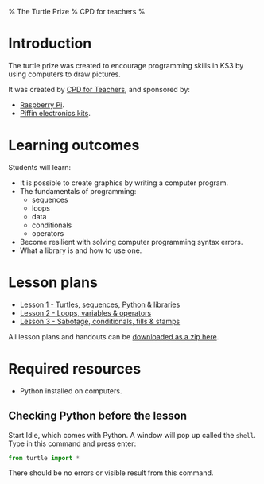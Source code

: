 % The Turtle Prize
% CPD for teachers
%

# Introduction

The turtle prize was created to encourage programming skills in KS3 by using computers to draw pictures.

It was created by [CPD for Teachers](http://cpdforteachers.com), and sponsored by:

* [Raspberry Pi](http://raspberrypi.org).
* [Piffin electronics kits](http://piffin.co.uk).

# Learning outcomes

Students will learn:

* It is possible to create graphics by writing a computer program.
* The fundamentals of programming:
    * sequences
    * loops
    * data
    * conditionals
    * operators
* Become resilient with solving computer programming syntax errors.
* What a library is and how to use one.

# Lesson plans

* [Lesson 1 - Turtles, sequences, Python & libraries](lesson-1.html)
* [Lesson 2 - Loops, variables & operators](lesson-2.html)
* [Lesson 3 - Sabotage, conditionals, fills & stamps](lesson-3.html)

All lesson plans and handouts can be [downloaded as a zip here](turtleprize-lessons.zip).

# Required resources

* Python installed on computers. 

## Checking Python before the lesson

Start Idle, which comes with Python. A window will pop up called the `shell`. Type in this command and press enter:

~~~ python
from turtle import *
~~~

There should be no errors or visible result from this command. 
